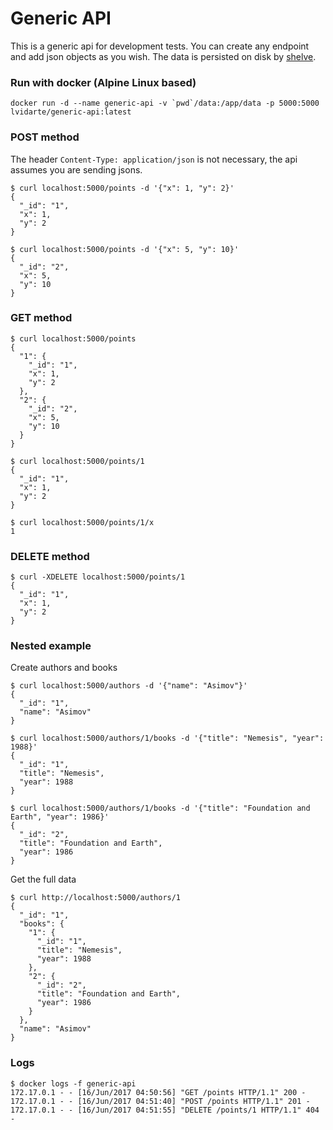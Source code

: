 # Generic API

This is a generic api for development tests. You can create any endpoint and add json objects as you wish. The data is persisted on disk by [shelve](https://docs.python.org/3.5/library/shelve.html).


### Run with docker (Alpine Linux based)

    docker run -d --name generic-api -v `pwd`/data:/app/data -p 5000:5000 lvidarte/generic-api:latest


### POST method

The header `Content-Type: application/json` is not necessary, the api assumes you are sending jsons.

    $ curl localhost:5000/points -d '{"x": 1, "y": 2}'
    {
      "_id": "1", 
      "x": 1, 
      "y": 2
    }

<!-- -->

    $ curl localhost:5000/points -d '{"x": 5, "y": 10}'
    {
      "_id": "2", 
      "x": 5, 
      "y": 10
    }


### GET method

    $ curl localhost:5000/points
    {
      "1": {
        "_id": "1", 
        "x": 1, 
        "y": 2
      }, 
      "2": {
        "_id": "2", 
        "x": 5, 
        "y": 10
      }
    }

<!-- -->

	$ curl localhost:5000/points/1
	{
	  "_id": "1", 
	  "x": 1, 
	  "y": 2
	}

<!-- -->

	$ curl localhost:5000/points/1/x
    1


### DELETE method

	$ curl -XDELETE localhost:5000/points/1
	{
	  "_id": "1", 
	  "x": 1, 
	  "y": 2
	}

### Nested example

Create authors and books

	$ curl localhost:5000/authors -d '{"name": "Asimov"}'
	{
	  "_id": "1", 
	  "name": "Asimov"
	}

	$ curl localhost:5000/authors/1/books -d '{"title": "Nemesis", "year": 1988}'
	{
	  "_id": "1", 
	  "title": "Nemesis", 
	  "year": 1988
	}

	$ curl localhost:5000/authors/1/books -d '{"title": "Foundation and Earth", "year": 1986}'
	{
	  "_id": "2", 
	  "title": "Foundation and Earth", 
	  "year": 1986
	}

Get the full data

	$ curl http://localhost:5000/authors/1
	{
	  "_id": "1", 
	  "books": {
		"1": {
		  "_id": "1", 
		  "title": "Nemesis", 
		  "year": 1988
		}, 
		"2": {
		  "_id": "2", 
		  "title": "Foundation and Earth", 
		  "year": 1986
		}
	  }, 
	  "name": "Asimov"
	}

### Logs

    $ docker logs -f generic-api 
    172.17.0.1 - - [16/Jun/2017 04:50:56] "GET /points HTTP/1.1" 200 -
    172.17.0.1 - - [16/Jun/2017 04:51:40] "POST /points HTTP/1.1" 201 -
    172.17.0.1 - - [16/Jun/2017 04:51:55] "DELETE /points/1 HTTP/1.1" 404 -
